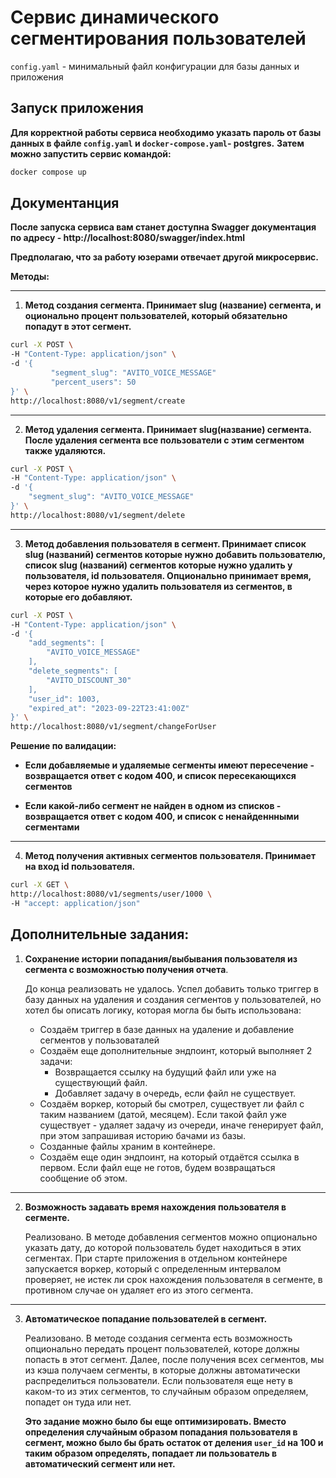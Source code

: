 # Сервис динамического сегментирования пользователей

`config.yaml` - минимальный файл конфигурации для базы данных и приложения

## Запуск приложения

**Для корректной работы сервиса необходимо указать пароль от базы данных в файле `config.yaml` и  `docker-compose.yaml`-
postgres.**
**Затем можно запустить сервис командой:**

```bash
docker compose up 
```

## Документанция

**После запуска сервиса вам станет доступна Swagger документация по адресу - http://localhost:8080/swagger/index.html**

**Предполагаю, что за работу юзерами отвечает другой микросервис.** 

**Методы:**

---

1. **Метод создания сегмента. Принимает slug (название) сегмента, и оционально процент пользователей, который
   обязательно попадут в этот сегмент.**

```bash
curl -X POST \
-H "Content-Type: application/json" \
-d '{
         "segment_slug": "AVITO_VOICE_MESSAGE"
         "percent_users": 50
}' \
http://localhost:8080/v1/segment/create
```

---

2. **Метод удаления сегмента. Принимает slug(название) сегмента. После удаления сегмента все пользователи с этим
   сегментом также удаляются.**

```bash
curl -X POST \
-H "Content-Type: application/json" \
-d '{
    "segment_slug": "AVITO_VOICE_MESSAGE"
}' \
http://localhost:8080/v1/segment/delete
```

---

3. **Метод добавления пользователя в сегмент. Принимает список slug (названий) сегментов которые нужно добавить
   пользователю, список slug (названий) сегментов которые нужно удалить у пользователя, id пользователя. Опционально
   принимает время, через которое нужно удалить пользователя из сегментов, в которые его добавляют.**

```bash
curl -X POST \
-H "Content-Type: application/json" \
-d '{
    "add_segments": [
        "AVITO_VOICE_MESSAGE"
    ],
    "delete_segments": [
        "AVITO_DISCOUNT_30"
    ],
    "user_id": 1003,
    "expired_at": "2023-09-22T23:41:00Z"
}' \
http://localhost:8080/v1/segment/changeForUser
```

**Решение по валидации:**

- **Если добавляемые и удаляемые сегменты имеют пересечение - возвращается ответ с кодом 400, и список пересекающихся
  сегментов**

- **Если какой-либо сегмент не найден в одном из списков - возвращается ответ с кодом 400, и список с ненайденнными
  сегментами**

---

4. **Метод получения активных сегментов пользователя. Принимает на вход id пользователя.**

```bash
curl -X GET \
http://localhost:8080/v1/segments/user/1000 \
-H "accept: application/json" 
```

## Дополнительные задания:

1. **Сохранение истории попадания/выбывания пользователя из сегмента с возможностью получения отчета**.

   До конца реализовать не удалось. Успел добавить только триггер в базу данных на
   удаления и создания сегментов у пользователей, но хотел бы описать логику, которая могла бы быть использована:
    - Создаём триггер в базе данных на удаление и добавление сегментов у пользоваталей
    - Создаём еще дополнительные эндпоинт, который выполняет 2 задачи:
        + Возвращается ссылку на будущий файл или уже на существующий файл.
        + Добавляет задачу в очередь, если файл не существует.
    - Создаём воркер, который бы смотрел, существует ли файл с таким названием (датой, месяцем). Если такой файл уже
      существует - удаляет задачу из очереди, иначе генерирует файл, при этом запрашивая историю бачами из базы.
    - Созданные файлы храним в контейнере.
    - Создаём еще один эндпоинт, на который отдаётся ссылка в первом. Если файл еще не готов, будем возвращаться
      сообщение об этом.

---

2. **Возможность задавать время нахождения пользователя в сегменте.**

   Реализовано. В методе добавления сегментов можно опционально указать дату, до которой пользователь будет находиться в
   этих
   сегментах. При старте приложения в отдельном контейнере запускается воркер, который с определенным интервалом
   проверяет, не истек ли срок нахождения пользователя в сегменте, в противном случае он удаляет его из этого сегмента.

---

3. **Автоматическое попадание пользователей в сегмент.**

   Реализовано. В методе создания сегмента есть возможность опционально передать процент пользователей, которе должны
   попасть в этот сегмент. Далее, после получения всех сегментов, мы из кэша получаем сегменты, в
   которые должны автоматически распределиться пользователи. Если пользователя еще нету в каком-то из этих сегментов, то
   случайным образом определяем, попадет он туда или нет.

   **Это задание можно было бы еще оптимизировать. Вместо определения случайным образом попадания пользователя в
   сегмент, можно было бы брать остаток от деления `user_id` на 100 и таким образом определять, попадает ли пользователь
   в
   автоматический сегмент или нет.**
   
    

